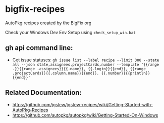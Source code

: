 # bigfix-recipes

AutoPkg recipes created by the BigFix org

Check your Windows Dev Env Setup using `check_setup_win.bat`

## gh api command line:

- Get issue statuses: `gh issue list --label recipe --limit 300 --state all --json state,assignees,projectCards,number --template '{{range .}}{{range .assignees}}{{.name}}, {{.login}}{{end}}, {{range .projectCards}}{{.column.name}}{{end}}, {{.number}}{{println}}{{end}}'`

## Related Documentation:

- https://github.com/jgstew/jgstew-recipes/wiki/Getting-Started-with-AutoPkg-Recipes
- https://github.com/autopkg/autopkg/wiki/Getting-Started-On-Windows
